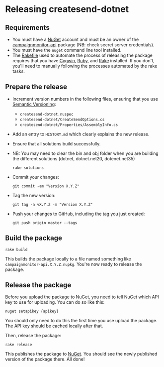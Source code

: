 # Releasing createsend-dotnet

## Requirements

- You must have a [NuGet](https://www.nuget.org/) account and must be an owner of the [campaignmonitor-api](https://www.nuget.org/packages/campaignmonitor-api) package (NB: check secret server credentials).
- You must have the `nuget` command line tool installed.
- The [Rakefile](https://github.com/campaignmonitor/createsend-dotnet/blob/master/Rakefile) used to automate the process of releasing the package requires that you have [Cygwin](http://www.cygwin.com/), [Ruby](http://www.ruby-lang.org/en/), and [Rake](http://rake.rubyforge.org/) installed. If you don't, you'll need to manually following the processes automated by the rake tasks.

## Prepare the release

- Increment version numbers in the following files, ensuring that you use [Semantic Versioning](http://semver.org/):
  * `createsend-dotnet.nuspec`
  * `createsend-dotnet/CreateSendOptions.cs`
  * `createsend-dotnet/Properties/AssemblyInfo.cs`
- Add an entry to `HISTORY.md` which clearly explains the new release.
- Ensure that all solutions build successfully. 
- NB: You may need to clear the bin and obj folder when you are building the different solutions (dotnet, dotnet.net20, dotenet.net35)

  ```
  rake solutions
  ```

- Commit your changes:

  ```
  git commit -am "Version X.Y.Z"
  ```

- Tag the new version:

  ```
  git tag -a vX.Y.Z -m "Version X.Y.Z"
  ```

- Push your changes to GitHub, including the tag you just created:

  ```
  git push origin master --tags
  ```

## Build the package

```
rake build
```

This builds the package locally to a file named something like `campaignmonitor-api.X.Y.Z.nupkg`. You're now ready to release the package.

## Release the package

Before you upload the package to NuGet, you need to tell NuGet which API key to use for uploading. You can do so like this:

```
nuget setapikey {apikey}
```

You should only need to do this the first time you use upload the package. The API key should be cached locally after that.

Then, release the package:

```
rake release
```

This publishes the package to [NuGet](https://www.nuget.org/packages/campaignmonitor-api). You should see the newly published version of the package there. All done!
